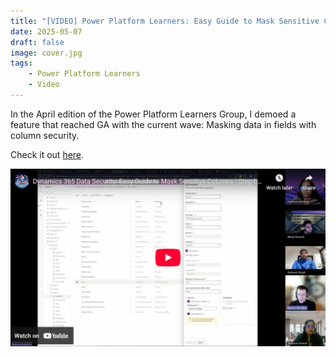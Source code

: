 ```yaml
---
title: "[VIDEO] Power Platform Learners: Easy Guide to Mask Sensitive Columns | Step-by-Step Tutorial (No Coding)"
date: 2025-05-07
draft: false
image: cover.jpg
tags: 
    - Power Platform Learners
    - Video
---
```


In the April edition of the Power Platform Learners Group, I demoed a feature that reached GA with the current wave: Masking data in fields with column security.

Check it out [here](https://youtu.be/Vx3DKBPGDww).

[![](video.jpg)](https://youtu.be/Vx3DKBPGDww)